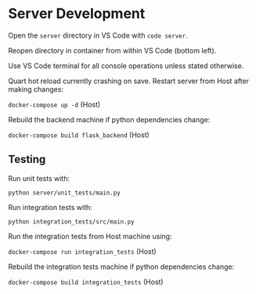 # Server Development

Open the `server` directory in VS Code with `code server`.

Reopen directory in container from within VS Code (bottom left).

Use VS Code terminal for all console operations unless stated otherwise.

Quart hot reload currently crashing on save. Restart server from Host after making changes:

`docker-compose up -d` (Host)

Rebuild the backend machine if python dependencies change:

`docker-compose build flask_backend` (Host)


## Testing

Run unit tests with:

`python server/unit_tests/main.py`


Run integration tests with:

`python integration_tests/src/main.py`


Run the integration tests from Host machine using:

`docker-compose run integration_tests` (Host)

Rebuild the integration tests machine if python dependencies change:

`docker-compose build integration_tests` (Host)